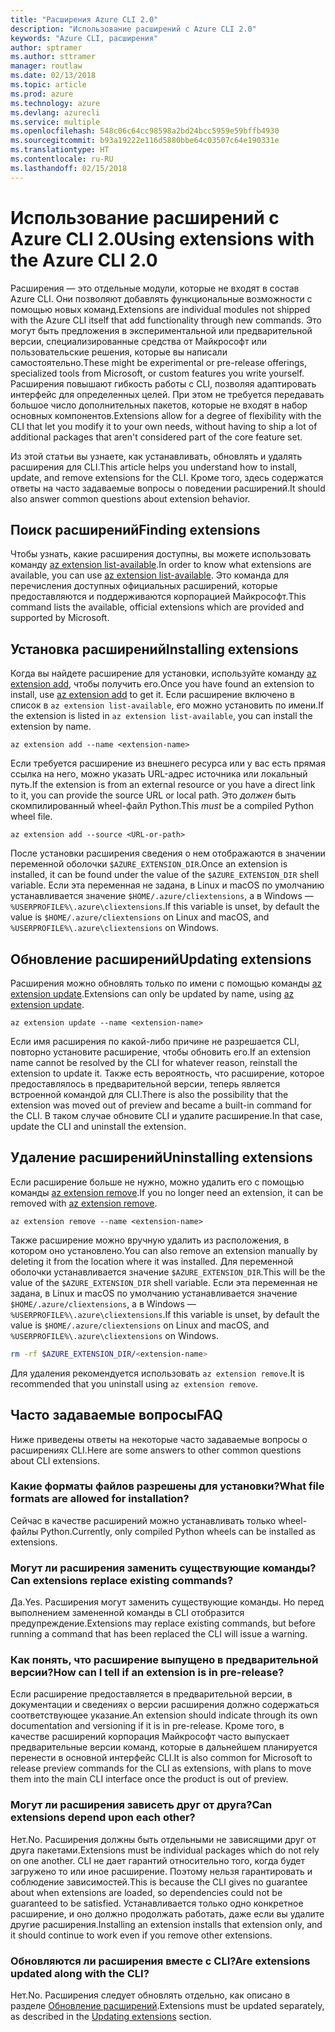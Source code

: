 ```yaml
---
title: "Расширения Azure CLI 2.0"
description: "Использование расширений с Azure CLI 2.0"
keywords: "Azure CLI, расширения"
author: sptramer
ms.author: sttramer
manager: routlaw
ms.date: 02/13/2018
ms.topic: article
ms.prod: azure
ms.technology: azure
ms.devlang: azurecli
ms.service: multiple
ms.openlocfilehash: 548c06c64cc98598a2bd24bcc5959e59bffb4930
ms.sourcegitcommit: b93a19222e116d5880bbe64c03507c64e190331e
ms.translationtype: HT
ms.contentlocale: ru-RU
ms.lasthandoff: 02/15/2018
---
```

# <a name="using-extensions-with-the-azure-cli-20"></a><span data-ttu-id="9a5d0-104">Использование расширений с Azure CLI 2.0</span><span class="sxs-lookup"><span data-stu-id="9a5d0-104">Using extensions with the Azure CLI 2.0</span></span>

<span data-ttu-id="9a5d0-105">Расширения — это отдельные модули, которые не входят в состав Azure CLI. Они позволяют добавлять функциональные возможности с помощью новых команд.</span><span class="sxs-lookup"><span data-stu-id="9a5d0-105">Extensions are individual modules not shipped with the Azure CLI itself that add functionality through new commands.</span></span> <span data-ttu-id="9a5d0-106">Это могут быть предложения в экспериментальной или предварительной версии, специализированные средства от Майкрософт или пользовательские решения, которые вы написали самостоятельно.</span><span class="sxs-lookup"><span data-stu-id="9a5d0-106">These might be experimental or pre-release offerings, specialized tools from Microsoft, or custom features you write yourself.</span></span> <span data-ttu-id="9a5d0-107">Расширения повышают гибкость работы с CLI, позволяя адаптировать интерфейс для определенных целей. При этом не требуется передавать большое число дополнительных пакетов, которые не входят в набор основных компонентов.</span><span class="sxs-lookup"><span data-stu-id="9a5d0-107">Extensions allow for a degree of flexibility with the CLI that let you modify it to your own needs, without having to ship a lot of additional packages that aren't considered part of the core feature set.</span></span>

<span data-ttu-id="9a5d0-108">Из этой статьи вы узнаете, как устанавливать, обновлять и удалять расширения для CLI.</span><span class="sxs-lookup"><span data-stu-id="9a5d0-108">This article helps you understand how to install, update, and remove extensions for the CLI.</span></span> <span data-ttu-id="9a5d0-109">Кроме того, здесь содержатся ответы на часто задаваемые вопросы о поведении расширений.</span><span class="sxs-lookup"><span data-stu-id="9a5d0-109">It should also answer common questions about extension behavior.</span></span>

## <a name="finding-extensions"></a><span data-ttu-id="9a5d0-110">Поиск расширений</span><span class="sxs-lookup"><span data-stu-id="9a5d0-110">Finding extensions</span></span>

<span data-ttu-id="9a5d0-111">Чтобы узнать, какие расширения доступны, вы можете использовать команду [az extension list-available](/cli/azure/extension?view=azure-cli-latest#az_extension_list_available).</span><span class="sxs-lookup"><span data-stu-id="9a5d0-111">In order to know what extensions are available, you can use [az extension list-available](/cli/azure/extension?view=azure-cli-latest#az_extension_list_available).</span></span> <span data-ttu-id="9a5d0-112">Это команда для перечисления доступных официальных расширений, которые предоставляются и поддерживаются корпорацией Майкрософт.</span><span class="sxs-lookup"><span data-stu-id="9a5d0-112">This command lists the available, official extensions which are provided and supported by Microsoft.</span></span>

## <a name="installing-extensions"></a><span data-ttu-id="9a5d0-113">Установка расширений</span><span class="sxs-lookup"><span data-stu-id="9a5d0-113">Installing extensions</span></span>

<span data-ttu-id="9a5d0-114">Когда вы найдете расширение для установки, используйте команду [az extension add](https://docs.microsoft.com/en-us/cli/azure/extension?view=azure-cli-latest#az_extension_add), чтобы получить его.</span><span class="sxs-lookup"><span data-stu-id="9a5d0-114">Once you have found an extension to install, use [az extension add](https://docs.microsoft.com/en-us/cli/azure/extension?view=azure-cli-latest#az_extension_add) to get it.</span></span> <span data-ttu-id="9a5d0-115">Если расширение включено в список в `az extension list-available`, его можно установить по имени.</span><span class="sxs-lookup"><span data-stu-id="9a5d0-115">If the extension is listed in `az extension list-available`, you can install the extension by name.</span></span>

```azurecli
az extension add --name <extension-name>
```

<span data-ttu-id="9a5d0-116">Если требуется расширение из внешнего ресурса или у вас есть прямая ссылка на него, можно указать URL-адрес источника или локальный путь.</span><span class="sxs-lookup"><span data-stu-id="9a5d0-116">If the extension is from an external resource or you have a direct link to it, you can provide the source URL or local path.</span></span> <span data-ttu-id="9a5d0-117">Это _должен_ быть скомпилированный wheel-файл Python.</span><span class="sxs-lookup"><span data-stu-id="9a5d0-117">This _must_ be a compiled Python wheel file.</span></span>

```azurecli
az extension add --source <URL-or-path>
```

<span data-ttu-id="9a5d0-118">После установки расширения сведения о нем отображаются в значении переменной оболочки `$AZURE_EXTENSION_DIR`.</span><span class="sxs-lookup"><span data-stu-id="9a5d0-118">Once an extension is installed, it can be found under the value of the `$AZURE_EXTENSION_DIR` shell variable.</span></span> <span data-ttu-id="9a5d0-119">Если эта переменная не задана, в Linux и macOS по умолчанию устанавливается значение `$HOME/.azure/cliextensions`, а в Windows — `%USERPROFILE%\.azure\cliextensions`.</span><span class="sxs-lookup"><span data-stu-id="9a5d0-119">If this variable is unset, by default the value is `$HOME/.azure/cliextensions` on Linux and macOS, and `%USERPROFILE%\.azure\cliextensions` on Windows.</span></span>

## <a name="updating-extensions"></a><span data-ttu-id="9a5d0-120">Обновление расширений</span><span class="sxs-lookup"><span data-stu-id="9a5d0-120">Updating extensions</span></span>

<span data-ttu-id="9a5d0-121">Расширения можно обновлять только по имени с помощью команды [az extension update](https://docs.microsoft.com/en-us/cli/azure/extension?view=azure-cli-latest#az_extension_update).</span><span class="sxs-lookup"><span data-stu-id="9a5d0-121">Extensions can only be updated by name, using [az extension update](https://docs.microsoft.com/en-us/cli/azure/extension?view=azure-cli-latest#az_extension_update).</span></span>

```azurecli
az extension update --name <extension-name>
```

<span data-ttu-id="9a5d0-122">Если имя расширения по какой-либо причине не разрешается CLI, повторно установите расширение, чтобы обновить его.</span><span class="sxs-lookup"><span data-stu-id="9a5d0-122">If an extension name cannot be resolved by the CLI for whatever reason, reinstall the extension to update it.</span></span> <span data-ttu-id="9a5d0-123">Также есть вероятность, что расширение, которое предоставлялось в предварительной версии, теперь является встроенной командой для CLI.</span><span class="sxs-lookup"><span data-stu-id="9a5d0-123">There is also the possibility that the extension was moved out of preview and became a built-in command for the CLI.</span></span> <span data-ttu-id="9a5d0-124">В таком случае обновите CLI и удалите расширение.</span><span class="sxs-lookup"><span data-stu-id="9a5d0-124">In that case, update the CLI and uninstall the extension.</span></span>

## <a name="uninstalling-extensions"></a><span data-ttu-id="9a5d0-125">Удаление расширений</span><span class="sxs-lookup"><span data-stu-id="9a5d0-125">Uninstalling extensions</span></span>

<span data-ttu-id="9a5d0-126">Если расширение больше не нужно, можно удалить его с помощью команды [az extension remove](https://docs.microsoft.com/en-us/cli/azure/extension?view=azure-cli-latest#az_extension_remove).</span><span class="sxs-lookup"><span data-stu-id="9a5d0-126">If you no longer need an extension, it can be removed with [az extension remove](https://docs.microsoft.com/en-us/cli/azure/extension?view=azure-cli-latest#az_extension_remove).</span></span>

```azurecli
az extension remove --name <extension-name>
```

<span data-ttu-id="9a5d0-127">Также расширение можно вручную удалить из расположения, в котором оно установлено.</span><span class="sxs-lookup"><span data-stu-id="9a5d0-127">You can also remove an extension manually by deleting it from the location where it was installed.</span></span> <span data-ttu-id="9a5d0-128">Для переменной оболочки устанавливается значение `$AZURE_EXTENSION_DIR`.</span><span class="sxs-lookup"><span data-stu-id="9a5d0-128">This will be the value of the `$AZURE_EXTENSION_DIR` shell variable.</span></span> <span data-ttu-id="9a5d0-129">Если эта переменная не задана, в Linux и macOS по умолчанию устанавливается значение `$HOME/.azure/cliextensions`, а в Windows — `%USERPROFILE%\.azure\cliextensions`.</span><span class="sxs-lookup"><span data-stu-id="9a5d0-129">If this variable is unset, by default the value is `$HOME/.azure/cliextensions` on Linux and macOS, and `%USERPROFILE%\.azure\cliextensions` on Windows.</span></span>

```bash
rm -rf $AZURE_EXTENSION_DIR/<extension-name>
```

<span data-ttu-id="9a5d0-130">Для удаления рекомендуется использовать `az extension remove`.</span><span class="sxs-lookup"><span data-stu-id="9a5d0-130">It is recommended that you uninstall using `az extension remove`.</span></span>

## <a name="faq"></a><span data-ttu-id="9a5d0-131">Часто задаваемые вопросы</span><span class="sxs-lookup"><span data-stu-id="9a5d0-131">FAQ</span></span>

<span data-ttu-id="9a5d0-132">Ниже приведены ответы на некоторые часто задаваемые вопросы о расширениях CLI.</span><span class="sxs-lookup"><span data-stu-id="9a5d0-132">Here are some answers to other common questions about CLI extensions.</span></span>

### <a name="what-file-formats-are-allowed-for-installation"></a><span data-ttu-id="9a5d0-133">Какие форматы файлов разрешены для установки?</span><span class="sxs-lookup"><span data-stu-id="9a5d0-133">What file formats are allowed for installation?</span></span>

<span data-ttu-id="9a5d0-134">Сейчас в качестве расширений можно устанавливать только wheel-файлы Python.</span><span class="sxs-lookup"><span data-stu-id="9a5d0-134">Currently, only compiled Python wheels can be installed as extensions.</span></span>

### <a name="can-extensions-replace-existing-commands"></a><span data-ttu-id="9a5d0-135">Могут ли расширения заменить существующие команды?</span><span class="sxs-lookup"><span data-stu-id="9a5d0-135">Can extensions replace existing commands?</span></span>

<span data-ttu-id="9a5d0-136">Да.</span><span class="sxs-lookup"><span data-stu-id="9a5d0-136">Yes.</span></span> <span data-ttu-id="9a5d0-137">Расширения могут заменить существующие команды. Но перед выполнением замененной команды в CLI отобразится предупреждение.</span><span class="sxs-lookup"><span data-stu-id="9a5d0-137">Extensions may replace existing commands, but before running a command that has been replaced the CLI will issue a warning.</span></span>

### <a name="how-can-i-tell-if-an-extension-is-in-pre-release"></a><span data-ttu-id="9a5d0-138">Как понять, что расширение выпущено в предварительной версии?</span><span class="sxs-lookup"><span data-stu-id="9a5d0-138">How can I tell if an extension is in pre-release?</span></span>

<span data-ttu-id="9a5d0-139">Если расширение предоставляется в предварительной версии, в документации и сведениях о версии расширения должно содержаться соответствующее указание.</span><span class="sxs-lookup"><span data-stu-id="9a5d0-139">An extension should indicate through its own documentation and versioning if it is in pre-release.</span></span> <span data-ttu-id="9a5d0-140">Кроме того, в качестве расширений корпорация Майкрософт часто выпускает предварительные версии команд, которые в дальнейшем планируется перенести в основной интерфейс CLI.</span><span class="sxs-lookup"><span data-stu-id="9a5d0-140">It is also common for Microsoft to release preview commands for the CLI as extensions, with plans to move them into the main CLI interface once the product is out of preview.</span></span>

### <a name="can-extensions-depend-upon-each-other"></a><span data-ttu-id="9a5d0-141">Могут ли расширения зависеть друг от друга?</span><span class="sxs-lookup"><span data-stu-id="9a5d0-141">Can extensions depend upon each other?</span></span>

<span data-ttu-id="9a5d0-142">Нет.</span><span class="sxs-lookup"><span data-stu-id="9a5d0-142">No.</span></span> <span data-ttu-id="9a5d0-143">Расширения должны быть отдельными не зависящими друг от друга пакетами.</span><span class="sxs-lookup"><span data-stu-id="9a5d0-143">Extensions must be individual packages which do not rely on one another.</span></span> <span data-ttu-id="9a5d0-144">CLI не дает гарантий относительно того, когда будет загружено то или иное расширение. Поэтому нельзя гарантировать и соблюдение зависимостей.</span><span class="sxs-lookup"><span data-stu-id="9a5d0-144">This is because the CLI gives no guarantee about when extensions are loaded, so dependencies could not be guaranteed to be satisfied.</span></span> <span data-ttu-id="9a5d0-145">Устанавливается только одно конкретное расширение, и оно должно продолжать работать, даже если вы удалите другие расширения.</span><span class="sxs-lookup"><span data-stu-id="9a5d0-145">Installing an extension installs that extension only, and it should continue to work even if you remove other extensions.</span></span>

### <a name="are-extensions-updated-along-with-the-cli"></a><span data-ttu-id="9a5d0-146">Обновляются ли расширения вместе с CLI?</span><span class="sxs-lookup"><span data-stu-id="9a5d0-146">Are extensions updated along with the CLI?</span></span>

<span data-ttu-id="9a5d0-147">Нет.</span><span class="sxs-lookup"><span data-stu-id="9a5d0-147">No.</span></span> <span data-ttu-id="9a5d0-148">Расширения следует обновлять отдельно, как описано в разделе [Обновление расширений](#updating-extensions).</span><span class="sxs-lookup"><span data-stu-id="9a5d0-148">Extensions must be updated separately, as described in the [Updating extensions](#updating-extensions) section.</span></span>
